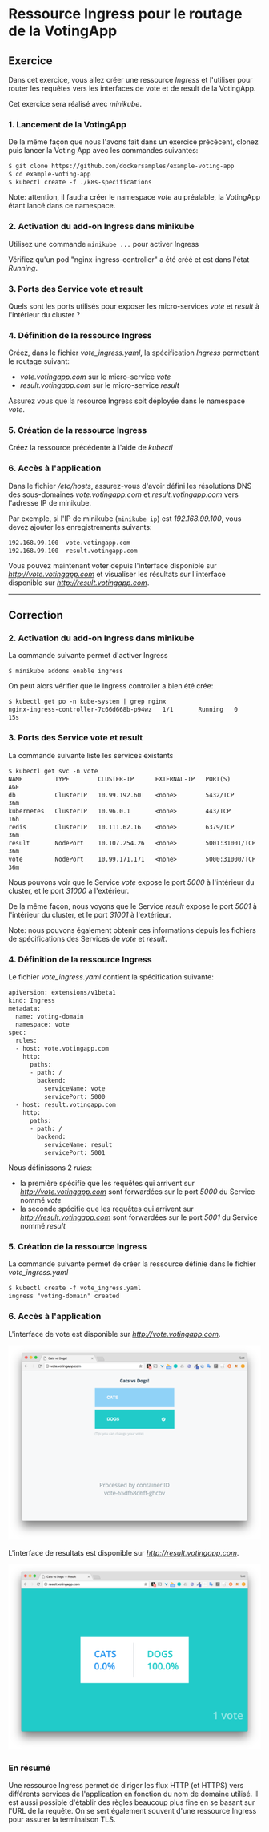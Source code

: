 # Ressource Ingress pour le routage de la VotingApp

## Exercice

Dans cet exercice, vous allez créer une ressource *Ingress* et l'utiliser pour router les requêtes vers les interfaces de vote et de result de la VotingApp.

Cet exercice sera réalisé avec *minikube*.

### 1. Lancement de la VotingApp

De la même façon que nous l'avons fait dans un exercice précécent, clonez puis lancer la Voting App avec les commandes suivantes:

```
$ git clone https://github.com/dockersamples/example-voting-app
$ cd example-voting-app
$ kubectl create -f ./k8s-specifications
```

Note: attention, il faudra créer le namespace *vote* au préalable, la VotingApp étant lancé dans ce namespace.

### 2. Activation du add-on Ingress dans minikube

Utilisez une commande `minikube ...` pour activer Ingress

Vérifiez qu'un pod "nginx-ingress-controller" a été créé et est dans l'état *Running*.

### 3. Ports des Service vote et result

Quels sont les ports utilisés pour exposer les micro-services *vote* et *result* à l'intérieur du cluster ?

### 4. Définition de la ressource Ingress

Créez, dans le fichier *vote_ingress.yaml*, la spécification *Ingress* permettant le routage suivant:
- *vote.votingapp.com* sur le micro-service *vote*
- *result.votingapp.com* sur le micro-service *result*

Assurez vous que la resource Ingress soit déployée dans le namespace *vote*.

### 5. Création de la ressource Ingress

Créez la ressource précédente à l'aide de *kubectl*

### 6. Accès à l'application

Dans le fichier */etc/hosts*, assurez-vous d'avoir défini les résolutions DNS des sous-domaines *vote.votingapp.com* et *result.votingapp.com* vers l'adresse IP de minikube.

Par exemple, si l'IP de minikube (`minikube ip`) est *192.168.99.100*, vous devez ajouter les enregistrements suivants:

```
192.168.99.100  vote.votingapp.com
192.168.99.100  result.votingapp.com
```

Vous pouvez maintenant voter depuis l'interface disponible sur *http://vote.votingapp.com* et visualiser les résultats sur l'interface disponible sur *http://result.votingapp.com*.

---

## Correction

### 2. Activation du add-on Ingress dans minikube

La commande suivante permet d'activer Ingress

```
$ minikube addons enable ingress
```

On peut alors vérifier que le Ingress controller a bien été crée:

```
$ kubectl get po -n kube-system | grep nginx
nginx-ingress-controller-7c66d668b-p94wz   1/1       Running   0          15s
```

### 3. Ports des Service vote et result

La commande suivante liste les services existants

```
$ kubectl get svc -n vote
NAME         TYPE        CLUSTER-IP      EXTERNAL-IP   PORT(S)          AGE
db           ClusterIP   10.99.192.60    <none>        5432/TCP         36m
kubernetes   ClusterIP   10.96.0.1       <none>        443/TCP          16h
redis        ClusterIP   10.111.62.16    <none>        6379/TCP         36m
result       NodePort    10.107.254.26   <none>        5001:31001/TCP   36m
vote         NodePort    10.99.171.171   <none>        5000:31000/TCP   36m
```

Nous pouvons voir que le Service *vote* expose le port *5000* à l'intérieur du cluster, et le port *31000* à l'extérieur.

De la même façon, nous voyons que le Service *result* expose le port *5001* à l'intérieur du cluster, et le port *31001* à l'extérieur.

Note: nous pouvons également obtenir ces informations depuis les fichiers de spécifications des Services de *vote* et *result*.

### 4. Définition de la ressource Ingress

Le fichier *vote_ingress.yaml* contient la spécification suivante:

```
apiVersion: extensions/v1beta1
kind: Ingress
metadata:
  name: voting-domain
  namespace: vote
spec:
  rules:
  - host: vote.votingapp.com
    http:
      paths:
      - path: /
        backend:
          serviceName: vote
          servicePort: 5000
  - host: result.votingapp.com
    http:
      paths:
      - path: /
        backend:
          serviceName: result
          servicePort: 5001
```

Nous définissons 2 *rules*:
- la première spécifie que les requêtes qui arrivent sur *http://vote.votingapp.com* sont forwardées sur le port *5000* du Service nommé *vote*
- la seconde spécifie que les requêtes qui arrivent sur *http://result.votingapp.com* sont forwardées sur le port *5001* du Service nommé *result*

### 5. Création de la ressource Ingress

La commande suivante permet de créer la ressource définie dans le fichier *vote_ingress.yaml*

```
$ kubectl create -f vote_ingress.yaml
ingress "voting-domain" created
```

### 6. Accès à l'application

L'interface de vote est disponible sur *http://vote.votingapp.com*.

![vote](./images/ingress_vote1.png)

L'interface de resultats est disponible sur *http://result.votingapp.com*.

![result](./images/ingress_vote2.png)

### En résumé

Une ressource Ingress permet de diriger les flux HTTP (et HTTPS) vers différents services de l'application en fonction du nom de domaine utilisé. Il est aussi possible d'établir des règles beaucoup plus fine en se basant sur l'URL de la requête. On se sert également souvent d'une ressource Ingress pour assurer la terminaison TLS.

